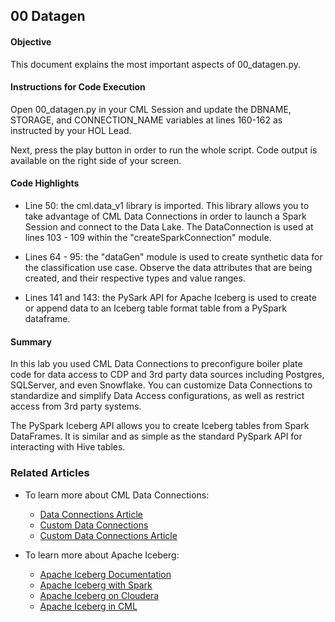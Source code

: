 ## 00 Datagen

#### Objective

This document explains the most important aspects of 00_datagen.py.

#### Instructions for Code Execution

Open 00_datagen.py in your CML Session and update the DBNAME, STORAGE, and CONNECTION_NAME variables at lines 160-162 as instructed by your HOL Lead.

Next, press the play button in order to run the whole script. Code output is available on the right side of your screen.

#### Code Highlights

* Line 50: the cml.data_v1 library is imported. This library allows you to take advantage of CML Data Connections in order to launch a Spark Session and connect to the Data Lake. The DataConnection is used at lines 103 - 109 within the "createSparkConnection" module.

* Lines 64 - 95: the "dataGen" module is used to create synthetic data for the classification use case. Observe the data attributes that are being created, and their respective types and value ranges.

* Lines 141 and 143: the PySark API for Apache Iceberg is used to create or append data to an Iceberg table format table from a PySpark dataframe.

#### Summary

In this lab you used CML Data Connections to preconfigure boiler plate code for data access to CDP and 3rd party data sources including Postgres, SQLServer, and even Snowflake. You can customize Data Connections to standardize and simplify Data Access configurations, as well as restrict access from 3rd party systems.

The PySpark Iceberg API allows you to create Iceberg tables from Spark DataFrames. It is similar and as simple as the standard PySpark API for interacting with Hive tables.

### Related Articles

* To learn more about CML Data Connections:
  * [Data Connections Article](https://community.cloudera.com/t5/Community-Articles/New-Feature-in-Cloudera-Machine-Learning-Data-Connections/ta-p/336775)
  * [Custom Data Connections](https://docs.cloudera.com/machine-learning/cloud/mlde/topics/ml-custom-data-conn-create.html)
  * [Custom Data Connections Article](https://community.cloudera.com/t5/Community-Articles/Using-Custom-Data-Connections-in-Cloudera-Machine-Learning/ta-p/379132)
  
* To learn more about Apache Iceberg:
  * [Apache Iceberg Documentation](https://iceberg.apache.org/docs/1.5.2/)
  * [Apache Iceberg with Spark](https://iceberg.apache.org/docs/1.5.2/spark-getting-started/)
  * [Apache Iceberg on Cloudera](https://www.cloudera.com/open-source/apache-iceberg.html)
  * [Apache Iceberg in CML](https://community.cloudera.com/t5/Community-Articles/Using-Cloudera-Machine-Learning-for-Datalake-and-Iceberg/ta-p/336133)
